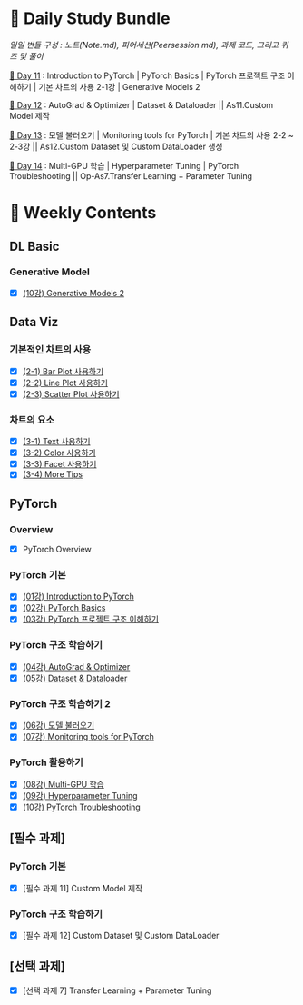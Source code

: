 # :notebook_with_decorative_cover: Daily Study Bundle

*일일 번들 구성 : 노트(Note.md), 피어세션(Peersession.md), 과제 코드, 그리고 퀴즈 및 풀이*

[🌮 Day 11](https://github.com/iamtrueline/Boostcamp_AI_Tech_Note/tree/main/LEVEL1_U_3/Day11 "Day 11") : Introduction to PyTorch | PyTorch Basics | PyTorch 프로젝트 구조 이해하기 | 기본 차트의 사용 2-1강 | Generative Models 2

[🥙 Day 12](https://github.com/iamtrueline/Boostcamp_AI_Tech_Note/tree/main/LEVEL1_U_3/Day12 "Day 12") : AutoGrad & Optimizer | Dataset & Dataloader || As11.Custom Model 제작

[🥪 Day 13](https://github.com/iamtrueline/Boostcamp_AI_Tech_Note/tree/main/LEVEL1_U_3/Day13 "Day 13") : 모델 불러오기 | Monitoring tools for PyTorch | 기본 차트의 사용 2-2 ~ 2-3강 || As12.Custom Dataset 및 Custom DataLoader 생성

[🌯 Day 14](https://github.com/iamtrueline/Boostcamp_AI_Tech_Note/tree/main/LEVEL1_U_3/Day14 "Day 14") : Multi-GPU 학습 | Hyperparameter Tuning | PyTorch Troubleshooting || Op-As7.Transfer Learning + Parameter Tuning

# :date: Weekly Contents
## DL Basic
### Generative Model
- [x] [(10강) Generative Models 2](https://github.com/iamtrueline/Boostcamp_AI_Tech_Note/blob/main/LEVEL1_U_3/Day11/Note.md "Day11 Note")
## Data Viz
### 기본적인 차트의 사용
- [x] [(2-1) Bar Plot 사용하기](https://github.com/iamtrueline/Boostcamp_AI_Tech_Note/blob/main/LEVEL1_U_3/Day11/Note.md "Day11 Note")
- [x] [(2-2) Line Plot 사용하기](https://github.com/iamtrueline/Boostcamp_AI_Tech_Note/blob/main/LEVEL1_U_3/Day13/Note.md "Day13 Note")
- [x] [(2-3) Scatter Plot 사용하기](https://github.com/iamtrueline/Boostcamp_AI_Tech_Note/blob/main/LEVEL1_U_3/Day13/Note.md "Day13 Note")
### 차트의 요소
- [x] [(3-1) Text 사용하기](https://github.com/iamtrueline/Boostcamp_AI_Tech_Note/blob/main/LEVEL1_U_3/Day14/Note.md "Day14 Note")
- [x] [(3-2) Color 사용하기](https://github.com/iamtrueline/Boostcamp_AI_Tech_Note/blob/main/LEVEL1_U_3/Day14/Note.md "Day14 Note")
- [x] [(3-3) Facet 사용하기](https://github.com/iamtrueline/Boostcamp_AI_Tech_Note/blob/main/LEVEL1_U_3/Day14/Note.md "Day14 Note")
- [x] [(3-4) More Tips](https://github.com/iamtrueline/Boostcamp_AI_Tech_Note/blob/main/LEVEL1_U_3/Day14/Note.md "Day14 Note")
## PyTorch
### Overview
- [x] PyTorch Overview
### PyTorch 기본
- [x] [(01강) Introduction to PyTorch](https://github.com/iamtrueline/Boostcamp_AI_Tech_Note/blob/main/LEVEL1_U_3/Day11/Note.md "Day11 Note")
- [x] [(02강) PyTorch Basics](https://github.com/iamtrueline/Boostcamp_AI_Tech_Note/blob/main/LEVEL1_U_3/Day11/Note.md "Day11 Note")
- [x] [(03강) PyTorch 프로젝트 구조 이해하기](https://github.com/iamtrueline/Boostcamp_AI_Tech_Note/blob/main/LEVEL1_U_3/Day11/Note.md "Day11 Note")
### PyTorch 구조 학습하기
- [x] [(04강) AutoGrad & Optimizer](https://github.com/iamtrueline/Boostcamp_AI_Tech_Note/blob/main/LEVEL1_U_3/Day12/Note.md "Day12 Note")
- [x] [(05강) Dataset & Dataloader](https://github.com/iamtrueline/Boostcamp_AI_Tech_Note/blob/main/LEVEL1_U_3/Day12/Note.md "Day12 Note")
### PyTorch 구조 학습하기 2
- [x] [(06강) 모델 불러오기](https://github.com/iamtrueline/Boostcamp_AI_Tech_Note/blob/main/LEVEL1_U_3/Day13/Note.md "Day13 Note")
- [x] [(07강) Monitoring tools for PyTorch](https://github.com/iamtrueline/Boostcamp_AI_Tech_Note/blob/main/LEVEL1_U_3/Day13/Note.md "Day13 Note")
### PyTorch 활용하기
- [x] [(08강) Multi-GPU 학습](https://github.com/iamtrueline/Boostcamp_AI_Tech_Note/blob/main/LEVEL1_U_3/Day14/Note.md "Day14 Note")
- [x] [(09강) Hyperparameter Tuning](https://github.com/iamtrueline/Boostcamp_AI_Tech_Note/blob/main/LEVEL1_U_3/Day14/Note.md "Day14 Note")
- [x] [(10강) PyTorch Troubleshooting](https://github.com/iamtrueline/Boostcamp_AI_Tech_Note/blob/main/LEVEL1_U_3/Day14/Note.md "Day14 Note")
## [필수 과제]
### PyTorch 기본
- [x] [필수 과제 11] Custom Model 제작
### PyTorch 구조 학습하기
- [x] [필수 과제 12] Custom Dataset 및 Custom DataLoader
## [선택 과제]
- [x] [선택 과제 7] Transfer Learning + Parameter Tuning
